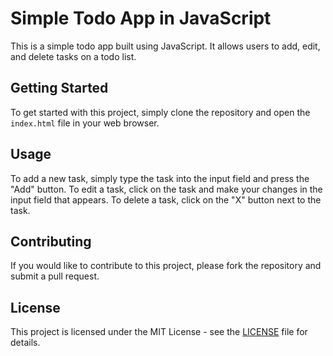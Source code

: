 # Simple Todo App in JavaScript

This is a simple todo app built using JavaScript. It allows users to add, edit, and delete tasks on a todo list.

## Getting Started

To get started with this project, simply clone the repository and open the `index.html` file in your web browser.

## Usage

To add a new task, simply type the task into the input field and press the "Add" button. To edit a task, click on the task and make your changes in the input field that appears. To delete a task, click on the "X" button next to the task.

## Contributing

If you would like to contribute to this project, please fork the repository and submit a pull request.

## License

This project is licensed under the MIT License - see the [LICENSE](LICENSE) file for details.

